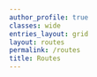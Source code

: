 ```yaml
---
author_profile: true
classes: wide
entries_layout: grid
layout: routes
permalink: /routes
title: Routes
---
```

